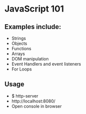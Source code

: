 # JavaScript 101

## Examples include:
* Strings
* Objects
* Functions
* Arrays
* DOM manipulation
* Event Handlers and event listeners
* For Loops

## Usage
* $ http-server
* http://localhost:8080/
* Open console in browser
